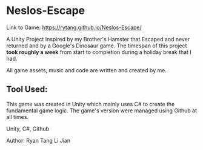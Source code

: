 # Neslos-Escape
Link to Game: https://rytang.github.io/Neslos-Escape/

A Unity Project Inspired by my Brother's Hamster that Escaped and never returned and by a Google's Dinosaur game. The timespan of this project **took roughly a week** from start to completion during a holiday break that I had.

All game assets, music and code are written and created by me.

## Tool Used:
This game was created in Unity which mainly uses C# to create the fundamental game logic. The game's version were managed using Github at all times.

Unity, C#, Github

Author: Ryan Tang Li Jian